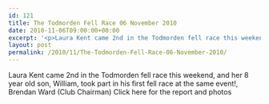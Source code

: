 ```yaml
---
id: 121
title: The Todmorden Fell Race 06 November 2010
date: 2010-11-06T09:00:00+00:00
excerpt: '<p>Laura Kent came 2nd in the Todmorden fell race this weekend, and her 8 year old son, William, took part in his first fell race at the same event!, Brendan Ward (Club Chairman) Click here for the report and photos</p>'
layout: post
permalink: /2010/11/The-Todmorden-Fell-Race-06-November-2010/
---
```

Laura Kent came 2nd in the Todmorden fell race this weekend, and her 8 year old son, William, took part in his first fell race at the same event!, Brendan Ward (Club Chairman) Click here for the report and photos